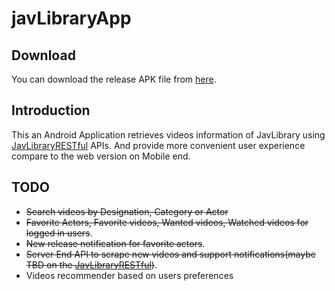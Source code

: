 # javLibraryApp

## Download

You can download the release APK file from [here](http://fir.im/mm9p/).

## Introduction

This an Android Application retrieves videos information of JavLibrary using [JavLibraryRESTful](https://github.com/hukewei/javLibraryRESTful) APIs. And provide more convenient user experience compare to the web version on Mobile end.

## TODO

* ~~Search videos by Designation, Category or Actor~~
* ~~Favorite Actors, Favorite videos, Wanted videos, Watched videos for logged in users~~.
* ~~New release notification for favorite actors~~.
* ~~Server End API to scrape new videos and support notifications(maybe TBD on the [JavLibraryRESTful](https://github.com/hukewei/javLibraryRESTful))~~.
* Videos recommender based on users preferences



